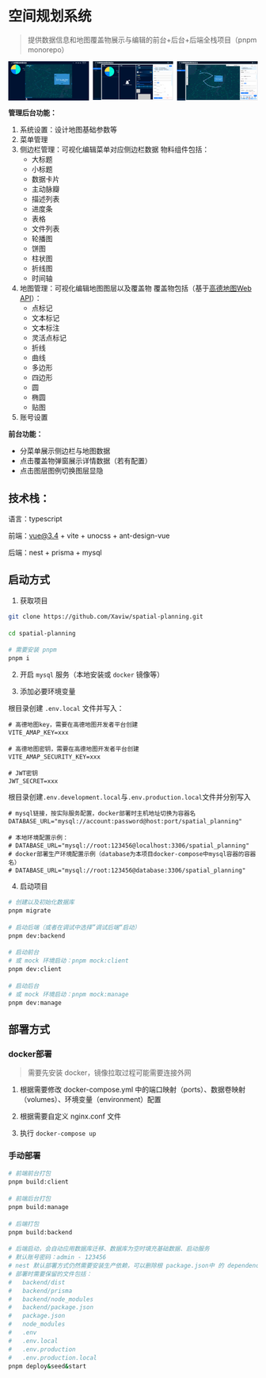 # 空间规划系统

> 提供数据信息和地图覆盖物展示与编辑的前台+后台+后端全栈项目（pnpm monorepo）

<div style="display: grid; grid-template-columns: repeat(3, 1fr); gap: 8px;">
  <img src="./readme_images/client.png" alt="前台示例" />
  <img src="./readme_images/sider-manage.png" alt="侧边栏管理示例" />
  <img src="./readme_images/map-manage.png" alt="地图管理示例" />
</div>

**管理后台功能：**

1. 系统设置：设计地图基础参数等
2. 菜单管理
3. 侧边栏管理：可视化编辑菜单对应侧边栏数据
   物料组件包括：
   - 大标题
   - 小标题
   - 数据卡片
   - 主动脉瓣
   - 描述列表
   - 进度条
   - 表格
   - 文件列表
   - 轮播图
   - 饼图
   - 柱状图
   - 折线图
   - 时间轴
4. 地图管理：可视化编辑地图图层以及覆盖物
   覆盖物包括（基于[高德地图Web API](https://lbs.amap.com/api/javascript-api-v2/documentation)）：
   - 点标记
   - 文本标记
   - 文本标注
   - 灵活点标记
   - 折线
   - 曲线
   - 多边形
   - 四边形
   - 圆
   - 椭圆
   - 贴图
5. 账号设置

**前台功能：**

- 分菜单展示侧边栏与地图数据
- 点击覆盖物弹窗展示详情数据（若有配置）
- 点击图层图例切换图层显隐

## 技术栈：

语言：typescript

前端：vue@3.4 + vite + unocss + ant-design-vue

后端：nest + prisma + mysql

## 启动方式

1. 获取项目

```sh
git clone https://github.com/Xaviw/spatial-planning.git

cd spatial-planning

# 需要安装 pnpm
pnpm i
```

2. 开启 `mysql` 服务（本地安装或 `docker` 镜像等）

3. 添加必要环境变量

根目录创建 `.env.local` 文件并写入：

```
# 高德地图key，需要在高德地图开发者平台创建
VITE_AMAP_KEY=xxx

# 高德地图密钥，需要在高德地图开发者平台创建
VITE_AMAP_SECURITY_KEY=xxx

# JWT密钥
JWT_SECRET=xxx
```

根目录创建`.env.development.local`与`.env.production.local`文件并分别写入

```
# mysql链接，按实际服务配置，docker部署时主机地址切换为容器名
DATABASE_URL="mysql://account:password@host:port/spatial_planning"

# 本地环境配置示例：
# DATABASE_URL="mysql://root:123456@localhost:3306/spatial_planning"
# docker部署生产环境配置示例（database为本项目docker-compose中mysql容器的容器名）
# DATABASE_URL="mysql://root:123456@database:3306/spatial_planning"
```

4. 启动项目

```sh
# 创建以及初始化数据库
pnpm migrate

# 启动后端（或者在调试中选择”调试后端“启动）
pnpm dev:backend

# 启动前台
# 或 mock 环境启动：pnpm mock:client
pnpm dev:client

# 启动后台
# 或 mock 环境启动：pnpm mock:manage
pnpm dev:manage
```

## 部署方式

### docker部署

> 需要先安装 docker，镜像拉取过程可能需要连接外网

1. 根据需要修改 docker-compose.yml 中的端口映射（ports）、数据卷映射（volumes）、环境变量（environment）配置

2. 根据需要自定义 nginx.conf 文件

3. 执行 `docker-compose up`

### 手动部署

```sh
# 前端前台打包
pnpm build:client

# 前端后台打包
pnpm build:manage

# 后端打包
pnpm build:backend

# 后端启动，会自动应用数据库迁移、数据库为空时填充基础数据、启动服务
# 默认账号密码：admin - 123456
# nest 默认部署方式仍然需要安装生产依赖，可以删除根 package.json中 的 dependencies 后执行 pnpm install --prod
# 部署时需要保留的文件包括：
#   backend/dist
#   backend/prisma
#   backend/node_modules
#   backend/package.json
#   package.json
#   node_modules
#   .env
#   .env.local
#   .env.production
#   .env.production.local
pnpm deploy&seed&start
```
